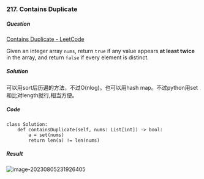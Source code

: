 ### 217. Contains Duplicate

##### Question

[Contains Duplicate - LeetCode](https://leetcode.com/problems/contains-duplicate/description/)

Given an integer array `nums`, return `true` if any value appears **at least twice** in the array, and return `false` if every element is distinct.



##### Solution

可以用sort后历遍的方法，不过O(nlog)。也可以用hash map。不过python用set和比对length就行,相当方便。



##### Code

```
class Solution:
    def containsDuplicate(self, nums: List[int]) -> bool:
        a = set(nums)
        return len(a) != len(nums)
```



##### Result

![image-20230805231926405](D:\selfStudy\Algorithm\Algorithm-Notes\Pictures\image-20230805231926405.png)